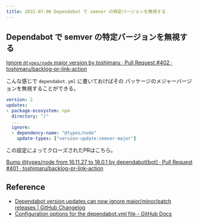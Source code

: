 ```yaml
---
title: 2022-07-06 Dependabot で semver の特定バージョンを無視する
---
```


## Dependabot で semver の特定バージョンを無視する

[Ignore `@types/node` major version by toshimaru · Pull Request #402 · toshimaru/backlog-pr-link-action](https://github.com/toshimaru/backlog-pr-link-action/pull/402/files)

こんな感じで `dependabot.yml` に書いておけばその パッケージのメジャーバージョンを無視することができる。

```yml
version: 2
updates:
- package-ecosystem: npm
  directory: "/"
  ...
  ignore:
  - dependency-name: "@types/node"
    update-types: ["version-update:semver-major"]
```

この設定によってクローズされたPRはこちら。

[Bump @types/node from 16.11.27 to 18.0.1 by dependabot[bot] · Pull Request #401 · toshimaru/backlog-pr-link-action](https://github.com/toshimaru/backlog-pr-link-action/pull/401)

## Reference

- [Dependabot version updates can now ignore major/minor/patch releases \| GitHub Changelog](https://github.blog/changelog/2021-05-21-dependabot-version-updates-can-now-ignore-major-minor-patch-releases/)
- [Configuration options for the dependabot.yml file - GitHub Docs](https://docs.github.com/en/code-security/dependabot/dependabot-version-updates/configuration-options-for-the-dependabot.yml-file#ignore)
